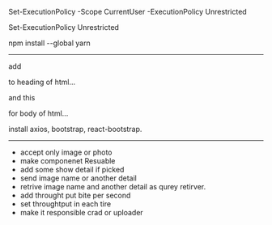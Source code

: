 Set-ExecutionPolicy -Scope CurrentUser -ExecutionPolicy Unrestricted

Set-ExecutionPolicy Unrestricted

npm install --global yarn

----------------------------------------------------

add 
<link rel="stylesheet" href="https://cdn.jsdelivr.net/npm/bootstrap@5.1.3/dist/css/bootstrap.min.css"
integrity="sha384-1BmE4kWBq78iYhFldvKuhfTAU6auU8tT94WrHftjDbrCEXSU1oBoqyl2QvZ6jIW3" crossorigin="anonymous" />
to heading of html...

and this
<script src="https://cdn.jsdelivr.net/npm/bootstrap@5.0.2/dist/js/bootstrap.bundle.min.js"
integrity="sha384-MrcW6ZMFYlzcLA8Nl+NtUVF0sA7MsXsP1UyJoMp4YLEuNSfAP+JcXn/tWtIaxVXM"
crossorigin="anonymous"></script>
<script src="https://cdn.jsdelivr.net/npm/@popperjs/core@2.9.2/dist/umd/popper.min.js"
integrity="sha384-IQsoLXl5PILFhosVNubq5LC7Qb9DXgDA9i+tQ8Zj3iwWAwPtgFTxbJ8NT4GN1R8p"
crossorigin="anonymous"></script>
<script src="https://cdn.jsdelivr.net/npm/bootstrap@5.0.2/dist/js/bootstrap.min.js"
integrity="sha384-cVKIPhGWiC2Al4u+LWgxfKTRIcfu0JTxR+EQDz/bgldoEyl4H0zUF0QKbrJ0EcQF"
crossorigin="anonymous"></script>
for body of html...

install axios, bootstrap, react-bootstrap.


----------------------------------------------------

- accept only image or photo
- make componenet Resuable
- add some show detail if picked
- send image name or another detail
- retrive image name and another detail as qurey retirver.
- add throught put bite per second
- set throughtput in each tire
- make it responsible crad or uploader
